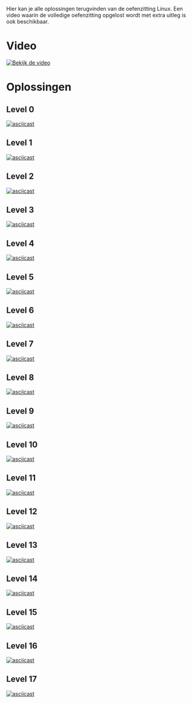 Hier kan je alle oplossingen terugvinden van de oefenzitting Linux. Een video waarin de volledige oefenzitting opgelost wordt met extra uitleg is ook beschikbaar.

# Video

[![Bekijk de video](https://img.youtube.com/vi/gMXLuR6YLj4/hqdefault.jpg)](https://www.youtube.com/watch?v=gMXLuR6YLj4)

# Oplossingen 

## Level 0
[![asciicast](https://asciinema.org/a/9K8IRaCT7UCN5bwM2ntIiFM04.svg)](https://asciinema.org/a/9K8IRaCT7UCN5bwM2ntIiFM04)

## Level 1
[![asciicast](https://asciinema.org/a/SpDjAKfSDSrGQv4vs68DLx1Tb.svg)](https://asciinema.org/a/SpDjAKfSDSrGQv4vs68DLx1Tb)

## Level 2
[![asciicast](https://asciinema.org/a/VrtiBTGIkVGicOSKeBnBEjsZI.svg)](https://asciinema.org/a/VrtiBTGIkVGicOSKeBnBEjsZI)

## Level 3
[![asciicast](https://asciinema.org/a/T5cCAeHNOUIBUHkuw8MGpyyke.svg)](https://asciinema.org/a/T5cCAeHNOUIBUHkuw8MGpyyke)

## Level 4
[![asciicast](https://asciinema.org/a/WMRmEwyMAUUwD2O3gqOgPZK1j.svg)](https://asciinema.org/a/WMRmEwyMAUUwD2O3gqOgPZK1j)

## Level 5
[![asciicast](https://asciinema.org/a/1KFxwtP8gni3YnLuq5cc8fOK9.svg)](https://asciinema.org/a/1KFxwtP8gni3YnLuq5cc8fOK9)

## Level 6
[![asciicast](https://asciinema.org/a/8GzV8JIoWeGXlbXRJomDEWXIj.svg)](https://asciinema.org/a/8GzV8JIoWeGXlbXRJomDEWXIj)

## Level 7
[![asciicast](https://asciinema.org/a/L7suT2nHLUOhom4r1hD5OPUeV.svg)](https://asciinema.org/a/L7suT2nHLUOhom4r1hD5OPUeV)

## Level 8
[![asciicast](https://asciinema.org/a/uWiUpsZxn1Y18invkdIwSpjPz.svg)](https://asciinema.org/a/uWiUpsZxn1Y18invkdIwSpjPz)

## Level 9
[![asciicast](https://asciinema.org/a/pJrICDTfvJXAG03glL48hIEnS.svg)](https://asciinema.org/a/pJrICDTfvJXAG03glL48hIEnS)

## Level 10
[![asciicast](https://asciinema.org/a/2v6xqzUPsHnAJXkey6uBuSzX2.svg)](https://asciinema.org/a/2v6xqzUPsHnAJXkey6uBuSzX2)

## Level 11
[![asciicast](https://asciinema.org/a/ZKLwbNv7C4gWYJGjkuVDNxhJM.svg)](https://asciinema.org/a/ZKLwbNv7C4gWYJGjkuVDNxhJM)

## Level 12
[![asciicast](https://asciinema.org/a/QKhohBP6ahgJ2noCH1BMRFJ4P.svg)](https://asciinema.org/a/QKhohBP6ahgJ2noCH1BMRFJ4P)

## Level 13
[![asciicast](https://asciinema.org/a/qYSiMv7AYvCWqUMfMI4G2gkg3.svg)](https://asciinema.org/a/qYSiMv7AYvCWqUMfMI4G2gkg3)

## Level 14
[![asciicast](https://asciinema.org/a/o047udvbhSMxIBFDdEe3wYMR6.svg)](https://asciinema.org/a/o047udvbhSMxIBFDdEe3wYMR6)

## Level 15
[![asciicast](https://asciinema.org/a/54hmb9b9rReZ0XR2a63BKQcPo.svg)](https://asciinema.org/a/54hmb9b9rReZ0XR2a63BKQcPo)

## Level 16
[![asciicast](https://asciinema.org/a/eMDJMz8B0FJ0JqXp20jKwXkpF.svg)](https://asciinema.org/a/eMDJMz8B0FJ0JqXp20jKwXkpF)

## Level 17
[![asciicast](https://asciinema.org/a/9BsSGGhrwpKF6FtgmSPAkjZG1.svg)](https://asciinema.org/a/9BsSGGhrwpKF6FtgmSPAkjZG1)